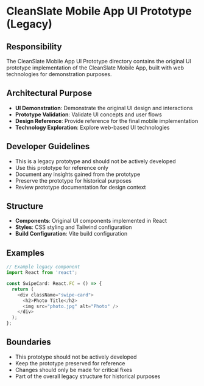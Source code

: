 # CleanSlate Mobile App UI Prototype (Legacy)

## Responsibility
The CleanSlate Mobile App UI Prototype directory contains the original UI prototype implementation of the CleanSlate Mobile App, built with web technologies for demonstration purposes.

## Architectural Purpose
- **UI Demonstration**: Demonstrate the original UI design and interactions
- **Prototype Validation**: Validate UI concepts and user flows
- **Design Reference**: Provide reference for the final mobile implementation
- **Technology Exploration**: Explore web-based UI technologies

## Developer Guidelines
- This is a legacy prototype and should not be actively developed
- Use this prototype for reference only
- Document any insights gained from the prototype
- Preserve the prototype for historical purposes
- Review prototype documentation for design context

## Structure
- **Components**: Original UI components implemented in React
- **Styles**: CSS styling and Tailwind configuration
- **Build Configuration**: Vite build configuration

## Examples
```typescript
// Example legacy component
import React from 'react';

const SwipeCard: React.FC = () => {
  return (
    <div className="swipe-card">
      <h2>Photo Title</h2>
      <img src="photo.jpg" alt="Photo" />
    </div>
  );
};
```

## Boundaries
- This prototype should not be actively developed
- Keep the prototype preserved for reference
- Changes should only be made for critical fixes
- Part of the overall legacy structure for historical purposes